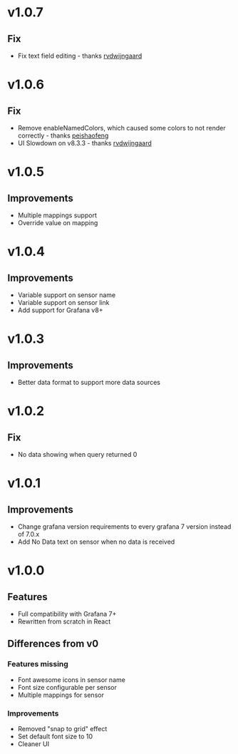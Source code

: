 # v1.0.7

## Fix

* Fix text field editing - thanks [rvdwijngaard](https://github.com/rvdwijngaard)

# v1.0.6

## Fix

* Remove enableNamedColors, which caused some colors to not render correctly - thanks [peishaofeng](https://github.com/peishaofeng)
* UI Slowdown on v8.3.3 - thanks [rvdwijngaard](https://github.com/rvdwijngaard)

# v1.0.5

## Improvements

* Multiple mappings support
* Override value on mapping

# v1.0.4

## Improvements

* Variable support on sensor name
* Variable support on sensor link
* Add support for Grafana v8+

# v1.0.3

## Improvements

* Better data format to support more data sources

# v1.0.2

## Fix

* No data showing when query returned 0

# v1.0.1

## Improvements

* Change grafana version requirements to every grafana 7 version instead of 7.0.x
* Add No Data text on sensor when no data is received

# v1.0.0

## Features

* Full compatibility with Grafana 7+
* Rewritten from scratch in React

## Differences from v0

### Features missing

* Font awesome icons in sensor name
* Font size configurable per sensor
* Multiple mappings for sensor

### Improvements

* Removed "snap to grid" effect
* Set default font size to 10
* Cleaner UI
